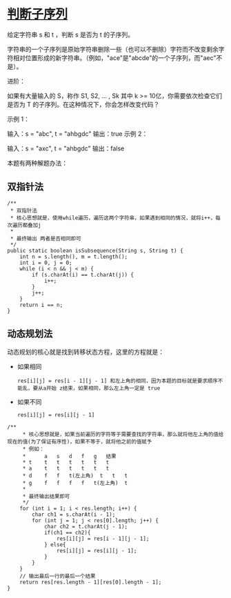 # [判断子序列](https://leetcode-cn.com/problems/is-subsequence/)

给定字符串 s 和 t ，判断 s 是否为 t 的子序列。

字符串的一个子序列是原始字符串删除一些（也可以不删除）字符而不改变剩余字符相对位置形成的新字符串。（例如，"ace"是"abcde"的一个子序列，而"aec"不是）。

进阶：

如果有大量输入的 S，称作 S1, S2, ... , Sk 其中 k >= 10亿，你需要依次检查它们是否为 T 的子序列。在这种情况下，你会怎样改变代码？



示例 1：

输入：s = "abc", t = "ahbgdc"
输出：true
示例 2：

输入：s = "axc", t = "ahbgdc"
输出：false



本题有两种解题办法：

## 双指针法

```
/**
 * 双指针法
 * 核心思想就是，使用while遍历，遍历这两个字符串，如果遇到相同的情况，就将i++，每次遍历都叠加j
 *
 * 最终输出 两者是否相同即可
 */
public static boolean isSubsequence(String s, String t) {
    int n = s.length(), m = t.length();
    int i = 0, j = 0;
    while (i < n && j < m) {
        if (s.charAt(i) == t.charAt(j)) {
            i++;
        }
        j++;
    }
    return i == n;
}
```



## 动态规划法

动态规划的核心就是找到转移状态方程，这里的方程就是：

+ 如果相同

  ```res[i][j] = res[i - 1][j - 1] 和左上角的相同，因为本题的目标就是要求顺序不能乱，要从a开始 z结束，如果相同，那么左上角一定是 true```

+ 如果不同

  ```res[i][j] = res[i][j - 1]```

```
/**
     * 核心思想就是，如果当前遍历的字符等于需要查找的字符串，那么就将他左上角的值给现在的值(为了保证有序性)，如果不等于，就将他之前的值赋予
     * 例如：
     *      a   s   d   f   g   结果
     * t    t   t   t   t   t   t
     * a    t   t   t   t   t   t
     * d    f   f   t(左上角)  t   t   t
     * g    f   f   f   f   t(左上角)  t
     *
     * 最终输出结果即可
     */
    for (int i = 1; i < res.length; i++) {
        char ch1 = s.charAt(i - 1);
        for (int j = 1; j < res[0].length; j++) {
            char ch2 = t.charAt(j - 1);
            if(ch1 == ch2){
                res[i][j] = res[i - 1][j - 1];
            } else{
                res[i][j] = res[i][j - 1];
            }
        }
    }
    // 输出最后一行的最后一个结果
    return res[res.length - 1][res[0].length - 1];
}
```
